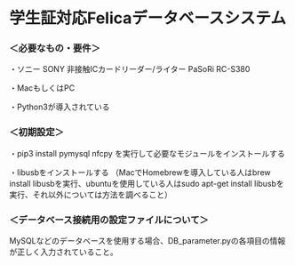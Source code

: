 # 学生証対応Felicaデータベースシステム


### ＜必要なもの・要件＞

・ソニー SONY 非接触ICカードリーダー/ライター PaSoRi RC-S380

・MacもしくはPC

・Python3が導入されている


### ＜初期設定＞

・pip3 install pymysql nfcpy を実行して必要なモジュールをインストールする

・libusbをインストールする
（MacでHomebrewを導入している人はbrew install libusbを実行、ubuntuを使用している人はsudo apt-get install libusbを実行、それ以外については方法を調べること）


### ＜データベース接続用の設定ファイルについて＞

MySQLなどのデータベースを使用する場合、DB_parameter.pyの各項目の情報が正しく入力されていること。
